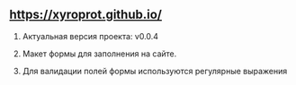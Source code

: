 ## https://xyroprot.github.io/


1. Актуальная версия проекта: v0.0.4


2. Макет формы для заполнения на сайте.


3. Для валидации полей формы используются регулярные выражения

